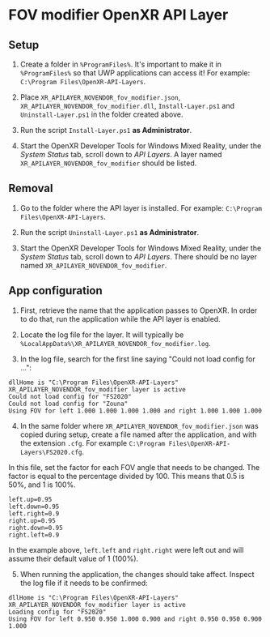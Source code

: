# FOV modifier OpenXR API Layer

## Setup

1. Create a folder in `%ProgramFiles%`. It's important to make it in `%ProgramFiles%` so that UWP applications can access it! For example: `C:\Program Files\OpenXR-API-Layers`.

2. Place `XR_APILAYER_NOVENDOR_fov_modifier.json`, `XR_APILAYER_NOVENDOR_fov_modifier.dll`, `Install-Layer.ps1` and `Uninstall-Layer.ps1` in the folder created above.

3. Run the script `Install-Layer.ps1` **as Administrator**.

4. Start the OpenXR Developer Tools for Windows Mixed Reality, under the *System Status* tab, scroll down to *API Layers*. A layer named `XR_APILAYER_NOVENDOR_fov_modifier` should be listed.

## Removal

1. Go to the folder where the API layer is installed. For example: `C:\Program Files\OpenXR-API-Layers`.

2. Run the script `Uninstall-Layer.ps1` **as Administrator**.

3. Start the OpenXR Developer Tools for Windows Mixed Reality, under the *System Status* tab, scroll down to *API Layers*. There should be no layer named `XR_APILAYER_NOVENDOR_fov_modifier`.

## App configuration

1. First, retrieve the name that the application passes to OpenXR. In order to do that, run the application while the API layer is enabled.

2. Locate the log file for the layer. It will typically be `%LocalAppData%\XR_APILAYER_NOVENDOR_fov_modifier.log`.

3. In the log file, search for the first line saying "Could not load config for ...":

```
dllHome is "C:\Program Files\OpenXR-API-Layers"
XR_APILAYER_NOVENDOR_fov_modifier layer is active
Could not load config for "FS2020"
Could not load config for "Zouna"
Using FOV for left 1.000 1.000 1.000 1.000 and right 1.000 1.000 1.000 
```

4. In the same folder where `XR_APILAYER_NOVENDOR_fov_modifier.json` was copied during setup, create a file named after the application, and with the extension `.cfg`. For example `C:\Program Files\OpenXR-API-Layers\FS2020.cfg`.

In this file, set the factor for each FOV angle that needs to be changed. The factor is equal to the percentage divided by 100. This means that 0.5 is 50%, and 1 is 100%.

```
left.up=0.95
left.down=0.95
left.right=0.9
right.up=0.95
right.down=0.95
right.left=0.9
```

In the example above, `left.left` and `right.right` were left out and will assume their default value of 1 (100%).

5. When running the application, the changes should take affect. Inspect the log file if it needs to be confirmed:

```
dllHome is "C:\Program Files\OpenXR-API-Layers"
XR_APILAYER_NOVENDOR_fov_modifier layer is active
Loading config for "FS2020"
Using FOV for left 0.950 0.950 1.000 0.900 and right 0.950 0.950 0.900 1.000
```
